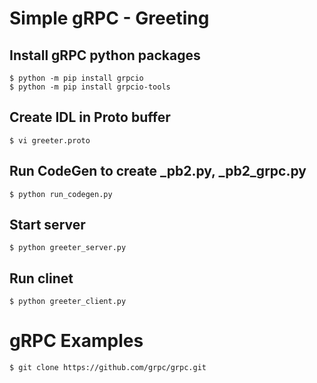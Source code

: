 # Simple gRPC - Greeting

## Install gRPC python packages
    $ python -m pip install grpcio
    $ python -m pip install grpcio-tools

## Create IDL in Proto buffer
    $ vi greeter.proto

## Run CodeGen to create _pb2.py, _pb2_grpc.py
    $ python run_codegen.py

## Start server
    $ python greeter_server.py

## Run clinet
    $ python greeter_client.py


# gRPC Examples

    $ git clone https://github.com/grpc/grpc.git